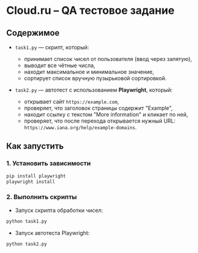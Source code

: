 # Cloud.ru – QA тестовое задание

## Содержимое

- `task1.py` — скрипт, который:
  - принимает список чисел от пользователя (ввод через запятую),
  - выводит все чётные числа,
  - находит максимальное и минимальное значение,
  - сортирует список вручную пузырьковой сортировкой.

- `task2.py` — автотест с использованием **Playwright**, который:
  - открывает сайт `https://example.com`,
  - проверяет, что заголовок страницы содержит "Example",
  - находит ссылку с текстом "More information" и кликает по ней,
  - проверяет, что после перехода открывается нужный URL: `https://www.iana.org/help/example-domains`.

## Как запустить

### 1. Установить зависимости
  
```bash
pip install playwright
playwright install
```

### 2. Выполнить скрипты

- Запуск скрипта обработки чисел:
```bash
python task1.py
```

- Запуск автотеста Playwright:
```bash
python task2.py
```



